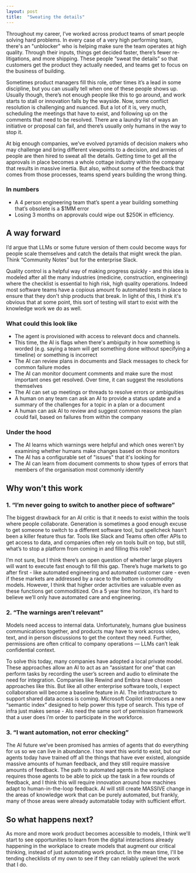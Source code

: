 ```yaml
---
layout: post
title:  "Sweating the details"
---
```


Throughout my career, I’ve worked across product teams of smart people solving hard problems. In every case of a very high performing team, there's an "unblocker" who is helping make sure the team operates at high quality. Through their inputs, things get decided faster, there’s fewer re-litigations, and more shipping.  These people “sweat the details” so that customers get the product they actually needed, and teams get to focus on the business of building. 

Sometimes product managers fill this role, other times it’s a lead in some discipline, but you can usually tell when one of these people shows up. Usually though, there’s not enough people like this to go around, and work starts to stall or innovation falls by the wayside. Now, some conflict resolution is challenging and nuanced. But a lot of it is, very much, scheduling the meetings that have to exist, and following up on the comments that need to be resolved. There are a laundry list of ways an initiative or proposal can fail, and there’s usually only humans in the way to stop it. 

At big enough companies, we’ve evolved pyramids of decision makers who may challenge and bring different viewpoints to a decision, and armies of people are then hired to sweat all the details. Getting time to get all the approvals in place becomes a whole cottage industry within the company that results in massive inertia. But also, without some of the feedback that comes from those processes, teams spend years building the wrong thing. 

### In numbers
* A 4 person engineering team that’s spent a year building something that’s obsolete is a $1MM error
* Losing 3 months on approvals could wipe out $250K in efficiency.

## A way forward
I’d argue that LLMs or some future version of them could become ways for people scale themselves and catch the details that might wreck the plan. Think “Community Notes” but for the enterprise Slack. 

Quality control is a helpful way of making progress quickly - and this idea is modeled after all the many industries (medicine, construction, engineering) where the checklist is essential to high risk, high quality operations. Indeed most software teams have a copious amount fo automated tests in place to ensure that they don't ship products that break. In light of this, I think it's obvious that at some point, this sort of testing will start to exist with the knowledge work we do as well.

### What could this look like
- The agent is provisioned with access to relevant docs and channels. 
- This time, the AI is flags when there's ambiguity in how something is worded (e.g. saying a team will get something done without specifying a timeline) or something is incorrect
- The AI can review plans in documents and Slack messages to check for common failure modes
- The AI can monitor document comments and make sure the most important ones get resolved. Over time, it can suggest the resolutions themselves
- The AI can set up meetings or threads to resolve errors or ambiguities
- A human on any team can ask an AI to provide a status update and a summary of the challenges for a topic in a plan or a document
- A human can ask AI to review and suggest common reasons the plan could fail, based on failures from within the company

### Under the hood
- The AI learns which warnings were helpful and which ones weren’t by examining whether humans make changes based on those monitors
- The AI has a configurable set of "issues" that it's looking for
- The AI can learn from document comments to show types of errors that members of the organisation most commonly identify

## Why won’t this work

### 1. “I’m never going to switch to another piece of software”
The biggest drawback for an AI critic is that it needs to exist within the tools where people collaborate. Generation is sometimes a good enough excuse to get someone to switch to a different software tool, but spellcheck hasn’t been a killer feature thus far. Tools like Slack and Teams often offer APIs to get access to data, and companies often rely on tools built on top, but still, what’s to stop a platform from coming in and filling this role? 

I’m not sure, but I think there’s an open question of whether large players will want to execute fast enough to fill this gap. There’s huge markets to go after first - like automated engineering and automated customer care - even if these markets are addressed by a race to the bottom in commodity models. However, I think that higher order activities are valuable even as these functions get commoditized. On a 5 year time horizon, it’s hard to believe we’ll only have automated care and engineering. 

### 2. “The warnings aren’t relevant”
Models need access to internal data. Unfortunately, humans glue business communications together, and products may have to work across video, text, and in person discussions to get the context they need.  Further, permissions are often critical to company operations — LLMs can’t leak confidential context.

To solve this today, many companies have adopted a local private model. These approaches allow an AI to act as an “assistant for one” that can perform tasks by recording the user’s screen and audio to eliminate the need for integration. Companies like Rewind and Embra have chosen approaches like this. But like all other enterprise software tools, I expect collaboration will become a baseline feature in AI. The infrastructure to support shared data access is coming. Microsoft Copilot introduces a new “semantic index” designed to help power this type of search. This type of infra just makes sense - AIs need the same sort of permission framework that a user does i’m order to participate in the workforce.

### 3. “I want automation, not error checking”
The AI future we’ve been promised has armies of agents that do everything for us so we can live in abundance. I too want this world to exist, but our agents today have trained off all the things that have ever existed, alongside massive amounts of human feedback, and they still require massive amounts of feedback. The path to automated agents in the workplace requires those agents to be able to pick up the task in a few rounds of feedback, and I think this will require innovation around how machines adapt to human-in-the-loop feedback. AI will still create MASSIVE change in the areas of knowledge work that can be purely automated, but frankly, many of those areas were already automatable today with sufficient effort.

## So what happens next?
As more and more work product becomes accessible to models, I think we'll start to see opportunities to learn from the digital interactions already happening in the workplace to create models that augment our critical thinking, instead of just automating work product. In the mean time, I'll be tending checklists of my own to see if they can reliably uplevel the work that I do.